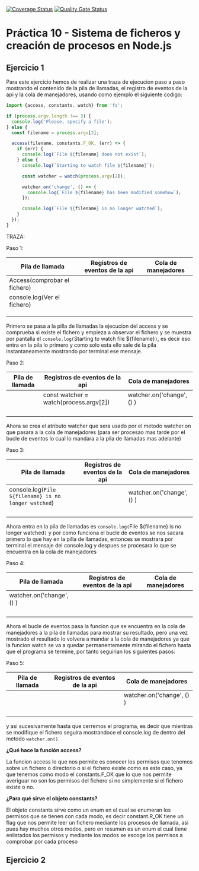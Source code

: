 [![Coverage Status](https://coveralls.io/repos/github/ULL-ESIT-INF-DSI-2122/ull-esit-inf-dsi-21-22-prct10-async-fs-process-alu0101101507/badge.svg?branch=main)](https://coveralls.io/github/ULL-ESIT-INF-DSI-2122/ull-esit-inf-dsi-21-22-prct10-async-fs-process-alu0101101507?branch=main) [![Quality Gate Status](https://sonarcloud.io/api/project_badges/measure?project=ULL-ESIT-INF-DSI-2122_ull-esit-inf-dsi-21-22-prct10-async-fs-process-alu0101101507&metric=alert_status)](https://sonarcloud.io/summary/new_code?id=ULL-ESIT-INF-DSI-2122_ull-esit-inf-dsi-21-22-prct10-async-fs-process-alu0101101507)
# Práctica 10 - Sistema de ficheros y creación de procesos en Node.js

## Ejercicio 1

Para este ejercicio hemos de realizar una traza de ejecucion paso a paso mostrando el contenido de la pila de llamadas, el registro de eventos de la api y la cola de manejadores, usando como ejemplo el siguiente codigo:

```typescript
import {access, constants, watch} from 'fs';

if (process.argv.length !== 3) {
  console.log('Please, specify a file');
} else {
  const filename = process.argv[2];

  access(filename, constants.F_OK, (err) => {
    if (err) {
      console.log(`File ${filename} does not exist`);
    } else {
      console.log(`Starting to watch file ${filename}`);

      const watcher = watch(process.argv[2]);

      watcher.on('change', () => {
        console.log(`File ${filename} has been modified somehow`);
      });

      console.log(`File ${filename} is no longer watched`);
    }
  });
}
```

TRAZA:

Paso 1:


|  Pila de llamada            | Registros de eventos de la api  | Cola de manejadores  |
|-----------------------------|---------------------------------|----------------------|
|Access(comprobar el fichero) |                                 |                      |
|console.log(Ver el fichero)  |                                 |                      |
|                             |                                 |                      |
|                             |                                 |                      |
|                             |                                 |                      |

Primero se pasa a la pilla de llamadas la ejecucion del access y se comprueba si existe el fichero y empieza a observar el fichero y se muestra por pantalla el `console.log(`Starting to watch file ${filename}`)`, es decir eso entra en la pila lo primero y como solo esta ello sale de la pila instantaneamente mostrando por terminal ese mensaje.

Paso 2: 


|  Pila de llamada            | Registros de eventos de la api       | Cola de manejadores      |
|-----------------------------|--------------------------------------|--------------------------|
|                             |const watcher = watch(process.argv[2])| watcher.on('change', () )|
|                             |                                      |                          |
|                             |                                      |                          |
|                             |                                      |                          |
|                             |                                      |                          |


Ahora se crea el atributo watcher que sera usado por el metodo watcher.on que pasara a la cola de manejadores (para ser procesao mas tarde por el bucle de eventos lo cual lo mandara a la pila de llamadas mas adelante)


Paso 3: 


|  Pila de llamada                                      | Registros de eventos de la api       | Cola de manejadores      |
|-------------------------------------------------------|--------------------------------------|--------------------------|
|console.log(`File ${filename} is no longer watched`)   |                                      | watcher.on('change', () )|
|                                                       |                                      |                          |
|                                                       |                                      |                          |
|                                                       |                                      |                          |
|                                                       |                                      |                          |


Ahora entra en la pila de llamadas es `console.log(`File ${filename} is no longer watched`)` y por como funciona el bucle de eventos se nos sacara primero lo que hay en la pilla de llamadas, entonces se mostrara por terminal el mensaje del console.log y despues se procesara lo que se encuentra en la cola de manejadores

Paso 4:


|  Pila de llamada                                      | Registros de eventos de la api       | Cola de manejadores      |
|-------------------------------------------------------|--------------------------------------|--------------------------|
|watcher.on('change', () )                              |                                      |                          |
|                                                       |                                      |                          |
|                                                       |                                      |                          |
|                                                       |                                      |                          |
|                                                       |                                      |                          |


Ahora el bucle de eventos pasa la funcion que se encuentra en la cola de manejadores a la pila de llamadas para mostrar su resultado, pero una vez mostrado el resultado lo volvera a mandar a la cola de manejadores ya que la funcion watch se va a quedar permanentemente mirando el fichero hasta que el programa se termine, por tanto seguirian los siguientes pasos:


Paso 5: 


|  Pila de llamada                                      | Registros de eventos de la api       | Cola de manejadores      |
|-------------------------------------------------------|--------------------------------------|--------------------------|
|                                                       |                                      | watcher.on('change', () )|
|                                                       |                                      |                          |
|                                                       |                                      |                          |
|                                                       |                                      |                          |
|                                                       |                                      |                          |

y asi sucesivamente hasta que cerremos el programa, es decir que mientras se modifique el fichero seguira mostrandoce el console.log de dentro del metodo `watcher.on()`.


**¿Qué hace la función access?**

La funcion access lo que nos permite es conocer los permisos que tenemos sobre un fichero o directorio o si el fichero existe como es este caso, ya que tenemos como modo el constants.F_OK que lo que nos permite averiguar no son los permisos del fichero si no simplemente si el fichero existe o no.

**¿Para qué sirve el objeto constants?**

El objeto constants sirve como un enum en el cual se enumeran los permisos que se tienen con cada modo, es decir constant.R_OK tiene un flag que nos permite leer un fichero mediante los procesos de llamada, asi pues hay muchos otros modos, pero en resumen es un enum el cual tiene enlistados los permisos y mediante los modos se escoge los permisos a comprobar por cada proceso


## Ejercicio 2


